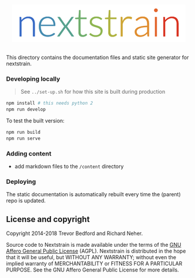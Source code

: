 <div align="center">
    <img src="static/logos/nextstrain_should_be_svg.png" alt="Logo" width='472px' height='100px'/>
</div>

<br/>


This directory contains the documentation files and static site generator for nextstrain.

### Developing locally

> See `../set-up.sh` for how this site is built during production

```bash
npm install # this needs python 2
npm run develop
```

To test the built version:
```bash
npm run build
npm run serve
```

### Adding content
* add markdown files to the `/content` directory


### Deploying
The static documentation is automatically rebuilt every time the (parent) repo is updated.


## License and copyright

Copyright 2014-2018 Trevor Bedford and Richard Neher.

Source code to Nextstrain is made available under the terms of the [GNU Affero General Public License](LICENSE.txt) (AGPL). Nextstrain is distributed in the hope that it will be useful, but WITHOUT ANY WARRANTY; without even the implied warranty of MERCHANTABILITY or FITNESS FOR A PARTICULAR PURPOSE.  See the GNU Affero General Public License for more details.
